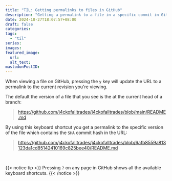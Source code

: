 ```yaml
---
title: "TIL: Getting permalinks to files in GitHub"
description: "Getting a permalink to a file in a specific commit in GitHub"
date: 2024-10-27T18:07:57+08:00
draft: false
categories: 
tags:
  - "til"
series: 
images: 
featured_image:
  url: 
  alt_text: 
mastodonPostID:
---
```


When viewing a file on GitHub, pressing the `y` key will update the URL to a permalink to the current revision you're viewing.

The default the version of a file that you see is the at the current head of a branch:

> https://github.com/j4ckofalltrades/j4ckofalltrades/blob/main/README.md

By using this keyboard shortcut you get a permalink to the specific version of the file which contains the `SHA` commit hash in the URL:

> https://github.com/j4ckofalltrades/j4ckofalltrades/blob/6afb8559a813123da1cd85142410169c825bee40/README.md

<br />

{{< notice tip >}}
Pressing `?` on any page in GitHub shows all the available keyboard shortcuts.
{{< /notice >}}